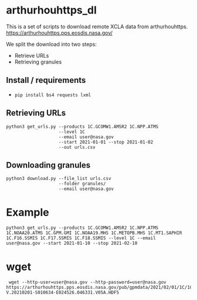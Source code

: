 # arthurhouhttps_dl
This is a set of scripts to download remote XCLA data from arthurhouhttps.
https://arthurhouhttps.pps.eosdis.nasa.gov/

We split the download into two steps:

- Retrieve URLs
- Retrieving granules

## Install / requirements
- `pip install bs4 requests lxml`


## Retrieving URLs

    python3 get_urls.py --products 1C.GCOMW1.AMSR2 1C.NPP.ATMS 
                        --level 1C 
                        --email user@nasa.gov 
                        --start 2021-01-01 --stop 2021-01-02 
                        --out urls.csv
  
  
## Downloading granules

    python3 download.py --file_list urls.csv 
                        --folder granules/ 
                        --email user@nasa.gov

                        
                        
# Example

    python3 get_urls.py --products 1C.GCOMW1.AMSR2 1C.NPP.ATMS 1C.NOAA20.ATMS 1C.GPM.GMI 1C.NOAA19.MHS 1C.METOPB.MHS 1C.MT1.SAPHIR 1C.F16.SSMIS 1C.F17.SSMIS 1C.F18.SSMIS --level 1C --email user@nasa.gov --start 2021-01-10 --stop 2021-02-10

# wget

     wget --http-user=user@nasa.gov --http-password=user@nasa.gov https://arthurhouhttps.pps.eosdis.nasa.gov/pub/gpmdata/2021/02/01/1C/1C.GCOMW1.AMSR2.XCAL2016-V.20210201-S010634-E024526.046331.V05A.HDF5
